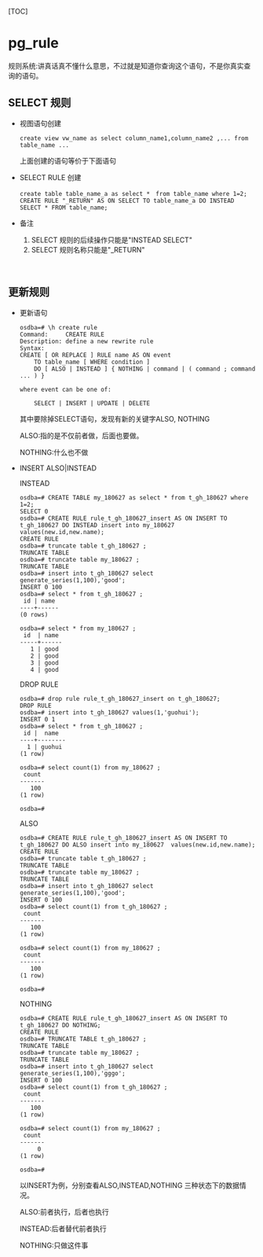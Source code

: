 [TOC]
# pg_rule

​	规则系统:讲真话真不懂什么意思，不过就是知道你查询这个语句，不是你真实查询的语句。

## SELECT 规则

- 视图语句创建

  ```
  create view vw_name as select column_name1,column_name2 ,... from table_name ...
  ```

  上面创建的语句等价于下面语句

- SELECT RULE 创建

  ```
  create table table_name_a as select *　from table_name where 1=2;
  CREATE RULE "_RETURN" AS ON SELECT TO table_name_a DO INSTEAD SELECT * FROM table_name;
  ```

- 备注

  1. SELECT 规则的后续操作只能是"INSTEAD SELECT"
  2. SELECT 规则名称只能是"_RETURN"

  	​	﻿

## 更新规则

- 更新语句

  ```
  osdba=# \h create rule
  Command:     CREATE RULE
  Description: define a new rewrite rule
  Syntax:
  CREATE [ OR REPLACE ] RULE name AS ON event
      TO table_name [ WHERE condition ]
      DO [ ALSO | INSTEAD ] { NOTHING | command | ( command ; command ... ) }
  
  where event can be one of:
  
      SELECT | INSERT | UPDATE | DELETE
  
  ```

  其中要除掉SELECT语句，发现有新的关键字ALSO, NOTHING

  ALSO:指的是不仅前者做，后面也要做。

  NOTHING:什么也不做

- INSERT ALSO|INSTEAD

  INSTEAD

  ```
  osdba=# CREATE TABLE my_180627 as select * from t_gh_180627 where 1=2;
  SELECT 0
  osdba=# CREATE RULE rule_t_gh_180627_insert AS ON INSERT TO t_gh_180627 DO INSTEAD insert into my_180627  values(new.id,new.name);
  CREATE RULE
  osdba=# truncate table t_gh_180627 ;
  TRUNCATE TABLE
  osdba=# truncate table my_180627 ;
  TRUNCATE TABLE
  osdba=# insert into t_gh_180627 select generate_series(1,100),'good';
  INSERT 0 100
  osdba=# select * from t_gh_180627 ;
   id | name 
  ----+------
  (0 rows)
  
  osdba=# select * from my_180627 ;
   id  | name 
  -----+------
     1 | good
     2 | good
     3 | good
     4 | good
  ```

  DROP RULE

  ```
  osdba=# drop rule rule_t_gh_180627_insert on t_gh_180627;
  DROP RULE
  osdba=# insert into t_gh_180627 values(1,'guohui');
  INSERT 0 1
  osdba=# select * from t_gh_180627 ;
   id |  name  
  ----+--------
    1 | guohui
  (1 row)
  
  osdba=# select count(1) from my_180627 ;
   count 
  -------
     100
  (1 row)
  
  osdba=# 
  
  ```

  ALSO

  ```
  osdba=# CREATE RULE rule_t_gh_180627_insert AS ON INSERT TO t_gh_180627 DO ALSO insert into my_180627  values(new.id,new.name);
  CREATE RULE
  osdba=# truncate table t_gh_180627 ;
  TRUNCATE TABLE
  osdba=# truncate table my_180627 ;
  TRUNCATE TABLE
  osdba=# insert into t_gh_180627 select generate_series(1,100),'good';
  INSERT 0 100
  osdba=# select count(1) from t_gh_180627 ;
   count 
  -------
     100
  (1 row)
  
  osdba=# select count(1) from my_180627 ;
   count 
  -------
     100
  (1 row)
  
  osdba=# 
  
  ```

  NOTHING

  ```
  osdba=# CREATE RULE rule_t_gh_180627_insert AS ON INSERT TO t_gh_180627 DO NOTHING;
  CREATE RULE
  osdba=# TRUNCATE TABLE t_gh_180627 ;
  TRUNCATE TABLE
  osdba=# truncate table my_180627 ;
  TRUNCATE TABLE
  osdba=# insert into t_gh_180627 select generate_series(1,100),'gggo';
  INSERT 0 100
  osdba=# select count(1) from t_gh_180627 ;
   count 
  -------
     100
  (1 row)
  
  osdba=# select count(1) from my_180627 ;
   count 
  -------
       0
  (1 row)
  
  osdba=# 
  
  ```

  以INSERT为例，分别查看ALSO,INSTEAD,NOTHING 三种状态下的数据情况。

  ALSO:前者执行，后者也执行

  INSTEAD:后者替代前者执行

  NOTHING:只做这件事

